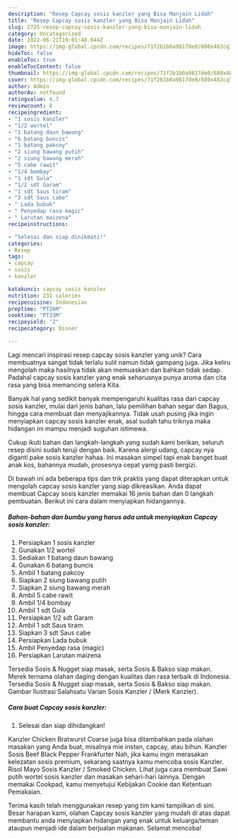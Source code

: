 ```yaml
---
description: "Resep Capcay sosis kanzler yang Bisa Manjain Lidah"
title: "Resep Capcay sosis kanzler yang Bisa Manjain Lidah"
slug: 2725-resep-capcay-sosis-kanzler-yang-bisa-manjain-lidah
category: Uncategorized
date: 2022-06-21T19:01:48.044Z
image: https://img-global.cpcdn.com/recipes/71f2b1b0a9817de0/680x482cq70/capcay-sosis-kanzler-foto-resep-utama.jpg
hideToc: false
enableToc: true
enableTocContent: false
thumbnail: https://img-global.cpcdn.com/recipes/71f2b1b0a9817de0/680x482cq70/capcay-sosis-kanzler-foto-resep-utama.jpg
cover: https://img-global.cpcdn.com/recipes/71f2b1b0a9817de0/680x482cq70/capcay-sosis-kanzler-foto-resep-utama.jpg
author: Admin
authorAv: notfound
ratingvalue: 4.7
reviewcount: 8
recipeingredient:
- "1 sosis kanzler"
- "1/2 wortel"
- "1 batang daun bawang"
- "6 batang buncis"
- "1 batang pakcoy"
- "2 siung bawang putih"
- "2 siung bawang merah"
- "5 cabe rawit"
- "1/4 bombay"
- "1 sdt Gula"
- "1/2 sdt Garam"
- "1 sdt Saus tiram"
- "3 sdt Saus cabe"
- " Lada bubuk"
- " Penyedap rasa magic"
- " Larutan maizena"
recipeinstructions:

- "Selesai dan siap dinikmati!"
categories:
- Resep
tags:
- capcay
- sosis
- kanzler

katakunci: capcay sosis kanzler 
nutrition: 231 calories
recipecuisine: Indonesian
preptime: "PT26M"
cooktime: "PT33M"
recipeyield: "2"
recipecategory: Dinner

---
```





Lagi mencari inspirasi resep capcay sosis kanzler yang unik? Cara membuatnya sangat tidak terlalu sulit namun tidak gampang juga. Jika keliru mengolah maka hasilnya tidak akan memuaskan dan bahkan tidak sedap. Padahal capcay sosis kanzler yang enak seharusnya punya aroma dan cita rasa yang bisa memancing selera Kita.





Banyak hal yang sedikit banyak mempengaruhi kualitas rasa dari capcay sosis kanzler, mulai dari jenis bahan, lalu pemilihan bahan segar dan Bagus, hingga cara membuat dan menyajikannya. Tidak usah pusing jika ingin menyiapkan capcay sosis kanzler enak,      asal sudah tahu triknya maka hidangan ini mampu menjadi suguhan istimewa.














Cukup ikuti bahan dan langkah-langkah yang sudah kami berikan, seluruh resep disini sudah teruji dengan baik. Karena alergi udang, capcay nya diganti pake sosis kanzler hahaa. Ini masakan simpel tapi enak banget buat anak kos, bahannya mudah, prosesnya cepat yamg pasti bergizi.






Di bawah ini ada beberapa tips dan trik praktis yang dapat diterapkan untuk mengolah capcay sosis kanzler yang siap dikreasikan. Anda dapat membuat Capcay sosis kanzler memakai 16 jenis bahan dan 0 langkah pembuatan. Berikut ini cara dalam menyiapkan hidangannya.

<!--inarticleads1-->

##### Bahan-bahan dan bumbu yang harus ada untuk menyiapkan Capcay sosis kanzler:

1. Persiapkan 1 sosis kanzler
1. Gunakan 1/2 wortel
1. Sediakan 1 batang daun bawang
1. Gunakan 6 batang buncis
1. Ambil 1 batang pakcoy
1. Siapkan 2 siung bawang putih
1. Siapkan 2 siung bawang merah
1. Ambil 5 cabe rawit
1. Ambil 1/4 bombay
1. Ambil 1 sdt Gula
1. Persiapkan 1/2 sdt Garam
1. Ambil 1 sdt Saus tiram
1. Siapkan 3 sdt Saus cabe
1. Persiapkan  Lada bubuk
1. Ambil  Penyedap rasa (magic)
1. Persiapkan  Larutan maizena


Tersedia Sosis &amp; Nugget siap masak, serta Sosis &amp; Bakso siap makan. Merek ternama olahan daging dengan kualitas dan rasa terbaik di Indonesia. Tersedia Sosis &amp; Nugget siap masak, serta Sosis &amp; Bakso siap makan. Gambar Ilustrasi Salahsatu Varian Sosis Kanzler / (Merk Kanzler). 

<!--inarticleads2-->

##### Cara buat Capcay sosis kanzler:


1. Selesai dan siap dihidangkan!

Kanzler Chicken Bratwurst Coarse juga bisa ditambahkan pada olahan masakan yang Anda buat, misalnya mie instan, capcay, atau bihun. Kanzler Sosis Beef Black Pepper Frankfurter Nah, jika kamu ingin merasakan kelezatan sosis premium, sekarang saatnya kamu mencoba sosis Kanzler. Risol Mayo Sosis Kanzler / Smoked Chicken. Lihat juga cara membuat Sawi putih wortel sosis kanzler dan masakan sehari-hari lainnya. Dengan memakai Cookpad, kamu menyetujui Kebijakan Cookie dan Ketentuan Pemakaian. 

Terima kasih telah menggunakan resep yang tim kami tampilkan di sini. Besar harapan kami, olahan Capcay sosis kanzler yang mudah di atas dapat membantu anda menyiapkan hidangan yang enak untuk keluarga/teman ataupun menjadi ide dalam berjualan makanan. Selamat mencoba!
